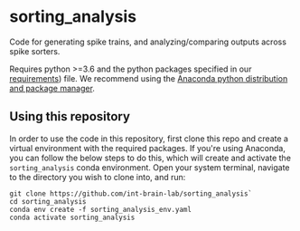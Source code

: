 # sorting_analysis

Code for generating spike trains, and analyzing/comparing outputs across spike sorters.

Requires python >=3.6 and the python packages specified in our [requirements](https://github.com/int-brain-lab/sorting_analysis/blob/master/requirements.txt)) file. We recommend using the [Anaconda python distribution and package manager](https://www.anaconda.com/products/individual).

## Using this repository

In order to use the code in this repository, first clone this repo and create a virtual environment with the required packages. If you're using Anaconda, you can follow the below steps to do this, which will create and activate the `sorting_analysis` conda environment. Open your system terminal, navigate to the directory you wish to clone into, and run:

```
git clone https://github.com/int-brain-lab/sorting_analysis`
cd sorting_analysis
conda env create -f sorting_analysis_env.yaml
conda activate sorting_analysis
```
